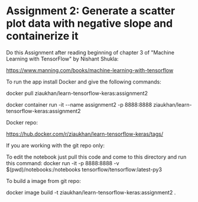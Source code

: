 # Assignment 2: Generate a scatter plot data with negative slope and containerize it

Do this Assignment after reading beginning of chapter 3 of "Machine Learning with TensorFlow" by Nishant Shukla:

https://www.manning.com/books/machine-learning-with-tensorflow

To run the app install Docker and give the following commands:

docker pull ziaukhan/learn-tensorflow-keras:assignment2

docker container run -it --name assignment2 -p 8888:8888 ziaukhan/learn-tensorflow-keras:assignment2

Docker repo:

https://hub.docker.com/r/ziaukhan/learn-tensorflow-keras/tags/


If you are working with the git repo only:

To edit the notebook just pull this code and come to this directory and run this command:
docker run -it -p 8888:8888 -v $(pwd)/notebooks:/notebooks  tensorflow/tensorflow:latest-py3

To build a image from git repo:

docker image build -t ziaukhan/learn-tensorflow-keras:assignment2 .
